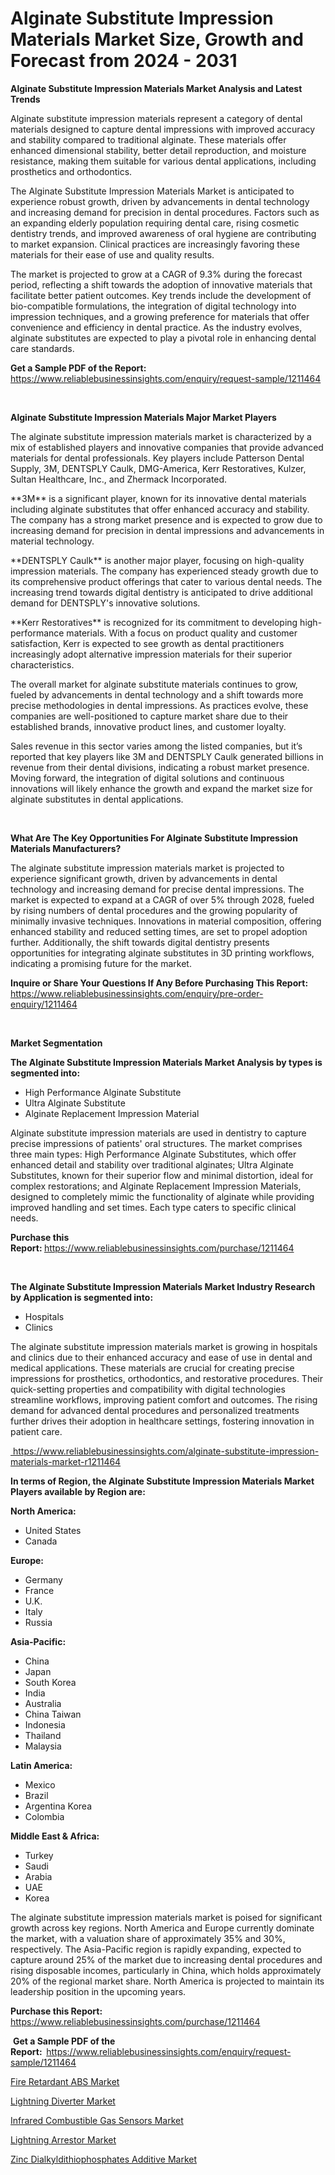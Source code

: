 <p><h1>Alginate Substitute Impression Materials Market Size, Growth and Forecast from 2024 - 2031</h1></p><p><strong>Alginate Substitute Impression Materials Market Analysis and Latest Trends</strong></p>
<p><p>Alginate substitute impression materials represent a category of dental materials designed to capture dental impressions with improved accuracy and stability compared to traditional alginate. These materials offer enhanced dimensional stability, better detail reproduction, and moisture resistance, making them suitable for various dental applications, including prosthetics and orthodontics.</p><p>The Alginate Substitute Impression Materials Market is anticipated to experience robust growth, driven by advancements in dental technology and increasing demand for precision in dental procedures. Factors such as an expanding elderly population requiring dental care, rising cosmetic dentistry trends, and improved awareness of oral hygiene are contributing to market expansion. Clinical practices are increasingly favoring these materials for their ease of use and quality results.</p><p>The market is projected to grow at a CAGR of 9.3% during the forecast period, reflecting a shift towards the adoption of innovative materials that facilitate better patient outcomes. Key trends include the development of bio-compatible formulations, the integration of digital technology into impression techniques, and a growing preference for materials that offer convenience and efficiency in dental practice. As the industry evolves, alginate substitutes are expected to play a pivotal role in enhancing dental care standards.</p></p>
<p><strong>Get a Sample PDF of the Report:&nbsp;</strong> <a href="https://www.reliablebusinessinsights.com/enquiry/request-sample/1211464?utm_campaign=97&utm_medium=2&utm_source=Github&utm_content=ia&utm_term=17122024&utm_id=alginate-substitute-impression-materials">https://www.reliablebusinessinsights.com/enquiry/request-sample/1211464</a></p>
<p>&nbsp;</p>
<p><strong>Alginate Substitute Impression Materials Major Market Players</strong></p>
<p><p>The alginate substitute impression materials market is characterized by a mix of established players and innovative companies that provide advanced materials for dental professionals. Key players include Patterson Dental Supply, 3M, DENTSPLY Caulk, DMG-America, Kerr Restoratives, Kulzer, Sultan Healthcare, Inc., and Zhermack Incorporated.</p><p>**3M** is a significant player, known for its innovative dental materials including alginate substitutes that offer enhanced accuracy and stability. The company has a strong market presence and is expected to grow due to increasing demand for precision in dental impressions and advancements in material technology.</p><p>**DENTSPLY Caulk** is another major player, focusing on high-quality impression materials. The company has experienced steady growth due to its comprehensive product offerings that cater to various dental needs. The increasing trend towards digital dentistry is anticipated to drive additional demand for DENTSPLY's innovative solutions.</p><p>**Kerr Restoratives** is recognized for its commitment to developing high-performance materials. With a focus on product quality and customer satisfaction, Kerr is expected to see growth as dental practitioners increasingly adopt alternative impression materials for their superior characteristics.</p><p>The overall market for alginate substitute materials continues to grow, fueled by advancements in dental technology and a shift towards more precise methodologies in dental impressions. As practices evolve, these companies are well-positioned to capture market share due to their established brands, innovative product lines, and customer loyalty.</p><p>Sales revenue in this sector varies among the listed companies, but it’s reported that key players like 3M and DENTSPLY Caulk generated billions in revenue from their dental divisions, indicating a robust market presence. Moving forward, the integration of digital solutions and continuous innovations will likely enhance the growth and expand the market size for alginate substitutes in dental applications.</p></p>
<p>&nbsp;</p>
<p><strong>What Are The Key Opportunities For Alginate Substitute Impression Materials Manufacturers?</strong></p>
<p><p>The alginate substitute impression materials market is projected to experience significant growth, driven by advancements in dental technology and increasing demand for precise dental impressions. The market is expected to expand at a CAGR of over 5% through 2028, fueled by rising numbers of dental procedures and the growing popularity of minimally invasive techniques. Innovations in material composition, offering enhanced stability and reduced setting times, are set to propel adoption further. Additionally, the shift towards digital dentistry presents opportunities for integrating alginate substitutes in 3D printing workflows, indicating a promising future for the market.</p></p>
<p><strong>Inquire or Share Your Questions If Any Before Purchasing This Report:</strong> <a href="https://www.reliablebusinessinsights.com/enquiry/pre-order-enquiry/1211464?utm_campaign=97&utm_medium=2&utm_source=Github&utm_content=ia&utm_term=17122024&utm_id=alginate-substitute-impression-materials">https://www.reliablebusinessinsights.com/enquiry/pre-order-enquiry/1211464</a></p>
<p>&nbsp;</p>
<p><strong>Market Segmentation</strong></p>
<p><strong>The Alginate Substitute Impression Materials Market Analysis by types is segmented into:</strong></p>
<p><ul><li>High Performance Alginate Substitute</li><li>Ultra Alginate Substitute</li><li>Alginate Replacement Impression Material</li></ul></p>
<p><p>Alginate substitute impression materials are used in dentistry to capture precise impressions of patients' oral structures. The market comprises three main types: High Performance Alginate Substitutes, which offer enhanced detail and stability over traditional alginates; Ultra Alginate Substitutes, known for their superior flow and minimal distortion, ideal for complex restorations; and Alginate Replacement Impression Materials, designed to completely mimic the functionality of alginate while providing improved handling and set times. Each type caters to specific clinical needs.</p></p>
<p><strong>Purchase this Report:&nbsp;</strong><a href="https://www.reliablebusinessinsights.com/purchase/1211464?utm_campaign=97&utm_medium=2&utm_source=Github&utm_content=ia&utm_term=17122024&utm_id=alginate-substitute-impression-materials">https://www.reliablebusinessinsights.com/purchase/1211464</a></p>
<p>&nbsp;</p>
<p><strong>The Alginate Substitute Impression Materials Market Industry Research by Application is segmented into:</strong></p>
<p><ul><li>Hospitals</li><li>Clinics</li></ul></p>
<p><p>The alginate substitute impression materials market is growing in hospitals and clinics due to their enhanced accuracy and ease of use in dental and medical applications. These materials are crucial for creating precise impressions for prosthetics, orthodontics, and restorative procedures. Their quick-setting properties and compatibility with digital technologies streamline workflows, improving patient comfort and outcomes. The rising demand for advanced dental procedures and personalized treatments further drives their adoption in healthcare settings, fostering innovation in patient care.</p></p>
<p><a href="https://www.reliablebusinessinsights.com/alginate-substitute-impression-materials-market-r1211464?utm_campaign=97&utm_medium=2&utm_source=Github&utm_content=ia&utm_term=17122024&utm_id=alginate-substitute-impression-materials">&nbsp;https://www.reliablebusinessinsights.com/alginate-substitute-impression-materials-market-r1211464</a></p>
<p><strong>In terms of Region, the Alginate Substitute Impression Materials Market Players available by Region are:</strong></p>
<p>
    <p> <strong> North America: </strong>
        <ul>
            <li>United States</li>
            <li>Canada</li>
        </ul>
        </p> 
    <p> <strong> Europe: </strong>
        <ul>
            <li>Germany</li>
            <li>France</li>
            <li>U.K.</li>
            <li>Italy</li>
            <li>Russia</li>
        </ul>
        </p> 
    <p> <strong> Asia-Pacific: </strong>
        <ul>
            <li>China</li>
            <li>Japan</li>
            <li>South Korea</li>
            <li>India</li>
            <li>Australia</li>
            <li>China Taiwan</li>
            <li>Indonesia</li>
            <li>Thailand</li>
            <li>Malaysia</li>
        </ul>
        </p> 
    <p> <strong> Latin America: </strong>
        <ul>
            <li>Mexico</li>
            <li>Brazil</li>
            <li>Argentina Korea</li>
            <li>Colombia</li>
        </ul>
        </p> 
    <p> <strong> Middle East & Africa: </strong>
        <ul>
            <li>Turkey</li>
            <li>Saudi</li>
            <li>Arabia</li>
            <li>UAE</li>
            <li>Korea</li>
        </ul>
    </p>
    </p>
<p><p>The alginate substitute impression materials market is poised for significant growth across key regions. North America and Europe currently dominate the market, with a valuation share of approximately 35% and 30%, respectively. The Asia-Pacific region is rapidly expanding, expected to capture around 25% of the market due to increasing dental procedures and rising disposable incomes, particularly in China, which holds approximately 20% of the regional market share. North America is projected to maintain its leadership position in the upcoming years.</p></p>
<p><strong>Purchase this Report: </strong><a href="https://www.reliablebusinessinsights.com/purchase/1211464?utm_campaign=97&utm_medium=2&utm_source=Github&utm_content=ia&utm_term=17122024&utm_id=alginate-substitute-impression-materials">https://www.reliablebusinessinsights.com/purchase/1211464</a></p>
<p>&nbsp;<strong>Get a Sample PDF of the Report:&nbsp;&nbsp;</strong><a href="https://www.reliablebusinessinsights.com/enquiry/request-sample/1211464?utm_campaign=97&utm_medium=2&utm_source=Github&utm_content=ia&utm_term=17122024&utm_id=alginate-substitute-impression-materials">https://www.reliablebusinessinsights.com/enquiry/request-sample/1211464</a></p>
<p><strong></strong></p>
<p><p><a href="https://www.linkedin.com/pulse/a-mkt-nova-vc8zf?utm_campaign=97&utm_medium=2&utm_source=Github&utm_content=ia&utm_term=17122024&utm_id=alginate-substitute-impression-materials">Fire Retardant ABS Market</a></p><p><a href="https://www.linkedin.com/pulse/lightning-diverter-market-forecasted-types-applications-growing-ghshe?utm_campaign=97&utm_medium=2&utm_source=Github&utm_content=ia&utm_term=17122024&utm_id=alginate-substitute-impression-materials">Lightning Diverter Market</a></p><p><a href="https://github.com/stephaniwo144/Market-Research-Report-List-1/blob/main/infrared-combustible-gas-sensors-market.md?utm_campaign=97&utm_medium=2&utm_source=Github&utm_content=ia&utm_term=17122024&utm_id=alginate-substitute-impression-materials">Infrared Combustible Gas Sensors Market</a></p><p><a href="https://www.linkedin.com/pulse/lightning-arrestor-market-analysis-report-predicts-trends-poxde?utm_campaign=97&utm_medium=2&utm_source=Github&utm_content=ia&utm_term=17122024&utm_id=alginate-substitute-impression-materials">Lightning Arrestor Market</a></p><p><a href="https://www.linkedin.com/pulse/a-mkt-nova-vc8zf?utm_campaign=97&utm_medium=2&utm_source=Github&utm_content=ia&utm_term=17122024&utm_id=alginate-substitute-impression-materials">Zinc Dialkyldithiophosphates Additive Market</a></p></p>